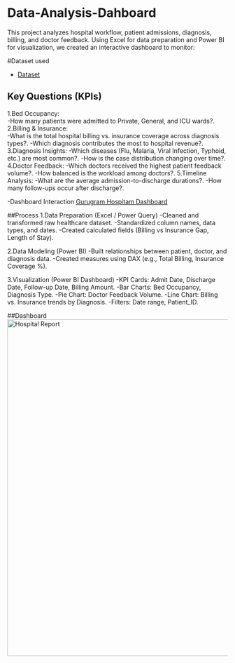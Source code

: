 # Data-Analysis-Dahboard
This project analyzes hospital workflow, patient admissions, diagnosis, billing, and doctor feedback.
Using Excel for data preparation and Power BI for visualization, we created an interactive dashboard to monitor:

#Dataset used 
- <a href="https://github.com/Rajankumar19/Data-Analysis-Dahboard/blob/22dead4ddec696b23a0b375fcd20288fcdb686e2/Healtcare-Dataset.xlsx"> Dataset </a>

## Key Questions (KPIs)                                                                                                                                                                    
1.Bed Occupancy:                                                                                                                                                                           
-How many patients were admitted to Private, General, and ICU wards?.                                                                                                                      
2.Billing & Insurance:                                                                                                                                                                     
-What is the total hospital billing vs. insurance coverage across diagnosis types?.
-Which diagnosis contributes the most to hospital revenue?.
3.Diagnosis Insights:
-Which diseases (Flu, Malaria, Viral Infection, Typhoid, etc.) are most common?.
-How is the case distribution changing over time?.
4.Doctor Feedback:
-Which doctors received the highest patient feedback volume?.
-How balanced is the workload among doctors?.
5.Timeline Analysis:
-What are the average admission-to-discharge durations?.
-How many follow-ups occur after discharge?.

-Dashboard Interaction <a href="https://github.com/Rajankumar19/Data-Analysis-Dahboard/blob/22dead4ddec696b23a0b375fcd20288fcdb686e2/Hospital%20Report.png"> Gurugram Hospitam Dashboard </a>

##Process
1.Data Preparation (Excel / Power Query)
-Cleaned and transformed raw healthcare dataset.
-Standardized column names, data types, and dates.
-Created calculated fields (Billing vs Insurance Gap, Length of Stay).

2.Data Modeling (Power BI)
-Built relationships between patient, doctor, and diagnosis data.
-Created measures using DAX (e.g., Total Billing, Insurance Coverage %).

3.Visualization (Power BI Dashboard)
-KPI Cards: Admit Date, Discharge Date, Follow-up Date, Billing Amount.
-Bar Charts: Bed Occupancy, Diagnosis Type.
-Pie Chart: Doctor Feedback Volume.
-Line Chart: Billing vs. Insurance trends by Diagnosis.
-Filters: Date range, Patient_ID.

##Dashboard
<img width="1366" height="768" alt="Hospital Report" src="https://github.com/user-attachments/assets/a3dcded0-89fb-498c-9ace-08ed310d07a4" />

